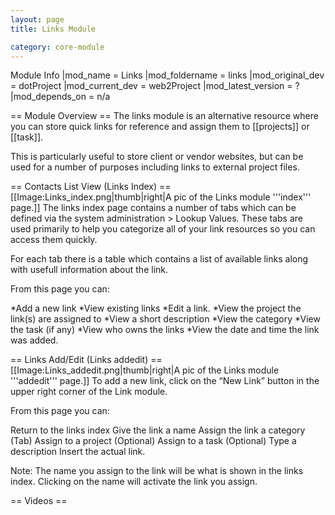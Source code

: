 ```yaml
---
layout: page
title: Links Module

category: core-module
---
```


Module Info
 |mod_name = Links
 |mod_foldername = links
 |mod_original_dev = dotProject
 |mod_current_dev = web2Project
 |mod_latest_version = ?
 |mod_depends_on = n/a

== Module Overview ==
The links module is an alternative resource where you can store quick links for reference and assign them to [[projects]] or [[task]].

This is particularly useful to store client or vendor websites, but can be used for a number of purposes including links to external project files.

== Contacts List View (Links Index) ==
[[Image:Links_index.png|thumb|right|A pic of the Links module '''index''' page.]]
The links index page contains a number of tabs which can be defined via the system administration > Lookup Values. These tabs are used primarily to help you categorize all of your link resources so you can access them quickly.

For each tab there is a table which contains a list of available links along with usefull information about the link.

From this page you can:

*Add a new link
*View existing links
*Edit a link.
*View the project the link(s) are assigned to
*View a short description
*View the category
*View the task (if any)
*View who owns the links
*View the date and time the link was added.

== Links Add/Edit (Links addedit) ==
[[Image:Links_addedit.png|thumb|right|A pic of the Links module '''addedit''' page.]]
To add a new link, click on the “New Link” button in the upper right corner of the Link module.

From this page you can:

Return to the links index
Give the link a name
Assign the link a category (Tab)
Assign to a project (Optional)
Assign to a task (Optional)
Type a description
Insert the actual link.

Note: The name you assign to the link will be what is shown in the links index. Clicking on the name will activate the link you assign.

== Videos ==